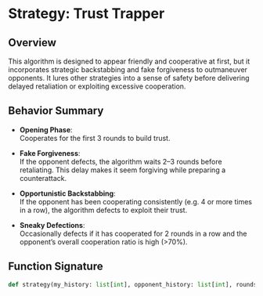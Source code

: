 # Strategy: Trust Trapper

## Overview
This algorithm is designed to appear friendly and cooperative at first, but it incorporates strategic backstabbing and fake forgiveness to outmaneuver opponents. It lures other strategies into a sense of safety before delivering delayed retaliation or exploiting excessive cooperation.

## Behavior Summary

- **Opening Phase**:  
  Cooperates for the first 3 rounds to build trust.

- **Fake Forgiveness**:  
  If the opponent defects, the algorithm waits 2–3 rounds before retaliating. This delay makes it seem forgiving while preparing a counterattack.

- **Opportunistic Backstabbing**:  
  If the opponent has been cooperating consistently (e.g. 4 or more times in a row), the algorithm defects to exploit their trust.

- **Sneaky Defections**:  
  Occasionally defects if it has cooperated for 2 rounds in a row and the opponent’s overall cooperation ratio is high (>70%).

## Function Signature

```python
def strategy(my_history: list[int], opponent_history: list[int], rounds: int | None) -> int:

